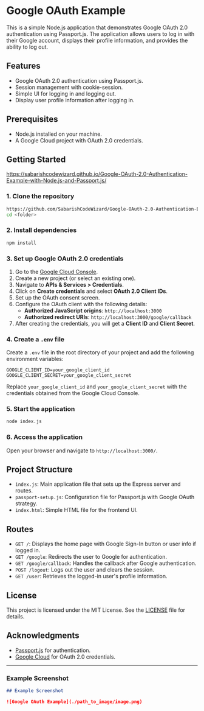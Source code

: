 

# Google OAuth Example

This is a simple Node.js application that demonstrates Google OAuth 2.0 authentication using Passport.js. The application allows users to log in with their Google account, displays their profile information, and provides the ability to log out.

## Features

- Google OAuth 2.0 authentication using Passport.js.
- Session management with cookie-session.
- Simple UI for logging in and logging out.
- Display user profile information after logging in.

## Prerequisites

- Node.js installed on your machine.
- A Google Cloud project with OAuth 2.0 credentials.

## Getting Started

https://sabarishcodewizard.github.io/Google-OAuth-2.0-Authentication-Example-with-Node.js-and-Passport.js/

### 1. Clone the repository

```bash
https://github.com/SabarishCodeWizard/Google-OAuth-2.0-Authentication-Example-with-Node.js-and-Passport.js.git
cd <folder>
```

### 2. Install dependencies

```bash
npm install
```

### 3. Set up Google OAuth 2.0 credentials

1. Go to the [Google Cloud Console](https://console.cloud.google.com/).
2. Create a new project (or select an existing one).
3. Navigate to **APIs & Services > Credentials**.
4. Click on **Create credentials** and select **OAuth 2.0 Client IDs**.
5. Set up the OAuth consent screen.
6. Configure the OAuth client with the following details:
   - **Authorized JavaScript origins**: `http://localhost:3000`
   - **Authorized redirect URIs**: `http://localhost:3000/google/callback`
7. After creating the credentials, you will get a **Client ID** and **Client Secret**.

### 4. Create a `.env` file

Create a `.env` file in the root directory of your project and add the following environment variables:

```env
GOOGLE_CLIENT_ID=your_google_client_id
GOOGLE_CLIENT_SECRET=your_google_client_secret
```

Replace `your_google_client_id` and `your_google_client_secret` with the credentials obtained from the Google Cloud Console.

### 5. Start the application

```bash
node index.js
```

### 6. Access the application

Open your browser and navigate to `http://localhost:3000/`.

## Project Structure

- `index.js`: Main application file that sets up the Express server and routes.
- `passport-setup.js`: Configuration file for Passport.js with Google OAuth strategy.
- `index.html`: Simple HTML file for the frontend UI.

## Routes

- `GET /`: Displays the home page with Google Sign-In button or user info if logged in.
- `GET /google`: Redirects the user to Google for authentication.
- `GET /google/callback`: Handles the callback after Google authentication.
- `POST /logout`: Logs out the user and clears the session.
- `GET /user`: Retrieves the logged-in user's profile information.

## License

This project is licensed under the MIT License. See the [LICENSE](LICENSE) file for details.

## Acknowledgments

- [Passport.js](http://www.passportjs.org/) for authentication.
- [Google Cloud](https://cloud.google.com/) for OAuth 2.0 credentials.

---

### Example Screenshot


```markdown
## Example Screenshot

![Google OAuth Example](./path_to_image/image.png)
```
